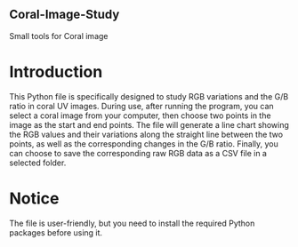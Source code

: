 ## Coral-Image-Study
Small tools for Coral image

# Introduction

This Python file is specifically designed to study RGB variations and the G/B ratio in coral UV images. During use, after running the program, you can select a coral image from your computer, then choose two points in the image as the start and end points. The file will generate a line chart showing the RGB values and their variations along the straight line between the two points, as well as the corresponding changes in the G/B ratio. Finally, you can choose to save the corresponding raw RGB data as a CSV file in a selected folder.

# Notice

The file is user-friendly, but you need to install the required Python packages before using it.
